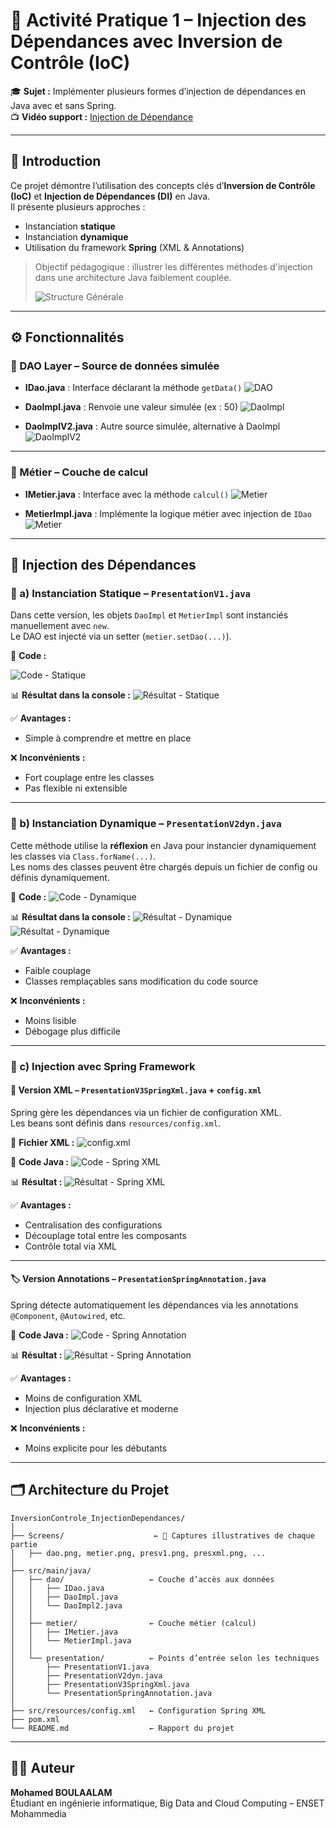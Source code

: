 # 🧩 Activité Pratique 1 – Injection des Dépendances avec Inversion de Contrôle (IoC)

🎓 **Sujet :** Implémenter plusieurs formes d’injection de dépendances en Java avec et sans Spring.  
📺 **Vidéo support :** [Injection de Dépendance](https://www.youtube.com/watch?v=N6_IL2cxVrs)

---
## 🧠 Introduction
Ce projet démontre l’utilisation des concepts clés d’**Inversion de Contrôle (IoC)** et **Injection de Dépendances (DI)** en Java.  
Il présente plusieurs approches :
- Instanciation **statique**
- Instanciation **dynamique**
- Utilisation du framework **Spring** (XML & Annotations)

> Objectif pédagogique : illustrer les différentes méthodes d'injection dans une architecture Java faiblement couplée.
> 
> ![Structure Générale](Screens/structure.png)

---


## ⚙️ Fonctionnalités

### 🧱 DAO Layer – Source de données simulée

- **IDao.java** : Interface déclarant la méthode `getData()`
![DAO](Screens/dao.png)

- **DaoImpl.java** : Renvoie une valeur simulée (ex : 50)
![DaoImpl](Screens/daoimp.png)

- **DaoImplV2.java** : Autre source simulée, alternative à DaoImpl
![DaoImplV2](Screens/daoimp2.png)

---


### 🧠 Métier – Couche de calcul

- **IMetier.java** : Interface avec la méthode `calcul()`
![Metier](Screens/metier.png)

- **MetierImpl.java** : Implémente la logique métier avec injection de `IDao`
![Metier](Screens/metierimp.png)

---


## 🔌 Injection des Dépendances 

### 🔹 a) Instanciation Statique – `PresentationV1.java`
Dans cette version, les objets `DaoImpl` et `MetierImpl` sont instanciés manuellement avec `new`.  
Le DAO est injecté via un setter (`metier.setDao(...)`).

📄 **Code :**

![Code - Statique](Screens/presv1.png)

📊 **Résultat dans la console :**
![Résultat - Statique](Screens/resstat.png)

✅ **Avantages :**
- Simple à comprendre et mettre en place

❌ **Inconvénients :**
- Fort couplage entre les classes
- Pas flexible ni extensible

---

### 🔹 b) Instanciation Dynamique – `PresentationV2dyn.java`
Cette méthode utilise la **réflexion** en Java pour instancier dynamiquement les classes via `Class.forName(...)`.  
Les noms des classes peuvent être chargés depuis un fichier de config ou définis dynamiquement.

📄 **Code :**
![Code - Dynamique](Screens/presv2.png)

📊 **Résultat dans la console :**
![Résultat - Dynamique](Screens/resdyn2.png)
![Résultat - Dynamique](Screens/resdyn2.png)

✅ **Avantages :**
- Faible couplage
- Classes remplaçables sans modification du code source

❌ **Inconvénients :**
- Moins lisible
- Débogage plus difficile

---

### 🔹 c) Injection avec Spring Framework

#### 📘 Version XML – `PresentationV3SpringXml.java` + `config.xml`
Spring gère les dépendances via un fichier de configuration XML.  
Les beans sont définis dans `resources/config.xml`.

📄 **Fichier XML :**
![config.xml](Screens/xml.png)

📄 **Code Java :**
![Code - Spring XML](Screens/presxml.png)

📊 **Résultat :**
![Résultat - Spring XML](Screens/resxml.png)

✅ **Avantages :**
- Centralisation des configurations
- Découplage total entre les composants
- Contrôle total via XML

---

#### 🏷️ Version Annotations – `PresentationSpringAnnotation.java`
Spring détecte automatiquement les dépendances via les annotations `@Component`, `@Autowired`, etc.

📄 **Code Java :**
![Code - Spring Annotation](Screens/presanno.png)

📊 **Résultat :**
![Résultat - Spring Annotation](Screens/resanno.png)

✅ **Avantages :**
- Moins de configuration XML
- Injection plus déclarative et moderne

❌ **Inconvénients :**
- Moins explicite pour les débutants

---

## 🗂️ Architecture du Projet
```
InversionControle_InjectionDependances/
│
├── Screens/                    ← 📸 Captures illustratives de chaque partie
│   ├── dao.png, metier.png, presv1.png, presxml.png, ...
│
├── src/main/java/
│   ├── dao/                   ← Couche d’accès aux données
│   │   ├── IDao.java
│   │   ├── DaoImpl.java
│   │   └── DaoImpl2.java
│   │
│   ├── metier/                ← Couche métier (calcul)
│   │   ├── IMetier.java
│   │   └── MetierImpl.java
│   │
│   └── presentation/          ← Points d’entrée selon les techniques
│       ├── PresentationV1.java
│       ├── PresentationV2dyn.java
│       ├── PresentationV3SpringXml.java
│       └── PresentationSpringAnnotation.java
│
├── src/resources/config.xml   ← Configuration Spring XML
├── pom.xml
└── README.md                  ← Rapport du projet
```

---


## 👨‍🎓 Auteur
**Mohamed BOULAALAM**  
Étudiant en ingénierie informatique, Big Data and Cloud Computing – ENSET Mohammedia